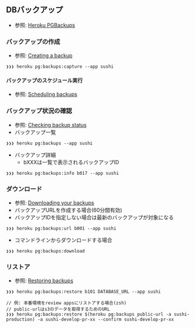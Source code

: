 ## DBバックアップ
- 参照: [Heroku PGBackups](https://devcenter.heroku.com/articles/heroku-postgres-backups)

### バックアップの作成
- 参照: [Creating a backup](https://devcenter.heroku.com/articles/heroku-postgres-backups#creating-a-backup)
```shell
❯❯❯ heroku pg:backups:capture --app sushi
```

#### バックアップのスケジュール実行
- 参照: [Scheduling backups](https://devcenter.heroku.com/articles/heroku-postgres-backups#scheduling-backups)

### バックアップ状況の確認
- 参照: [Checking backup status](https://devcenter.heroku.com/articles/heroku-postgres-backups#checking-backup-status)
- バックアップ一覧
```shell
❯❯❯ heroku pg:backups --app sushi
```

- バックアップ詳細
  - bXXXは一覧で表示されるバックアップID
```shell
❯❯❯ heroku pg:backups:info b017 --app sushi
```

### ダウンロード
- 参照: [Downloading your backups](https://devcenter.heroku.com/articles/heroku-postgres-backups#downloading-your-backups)
-  バックアップURLを作成する場合(60分間有効)
  -  バックアップIDを指定しない場合は最新のバックアップが対象になる
```shell
❯❯❯ heroku pg:backups:url b001 --app sushi
```

- コマンドラインからダウンロードする場合
```shell
❯❯❯ heroku pg:backups:download
```

### リストア
- 参照: [Restoring backups](https://devcenter.heroku.com/articles/heroku-postgres-backups#restoring-backups)

```shell
❯❯❯ heroku pg:backups:restore b101 DATABASE_URL --app sushi

// 例: 本番環境をreview appsにリストアする場合(zsh)
// public-urlはs3のデータを取得するためのURL
❯❯❯ heroku pg:backups:restore $(heroku pg:backups public-url -a sushi-production) -a sushi-develop-pr-xx --confirm sushi-develop-pr-xx
```
